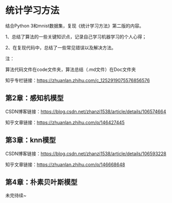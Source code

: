 # 统计学习方法
结合Python 3和mnist数据集，复现《统计学习方法》第二版的内容。

1、总结了算法的一些关键知识点，记录自己学习机器学习的个人心得；

2、在复现代码中，总结了一些常见错误以及解决方法。

注：

算法代码文件在code文件夹，算法总结（.md文件）在Doc文件夹

知乎专栏链接：https://zhuanlan.zhihu.com/c_1252919075576856576


## 第2章：感知机模型

CSDN博客链接：https://blog.csdn.net/zhanzi1538/article/details/106574664

知乎文章链接：https://zhuanlan.zhihu.com/p/146427445



## 第3章：knn模型

CSDN博客链接：https://blog.csdn.net/zhanzi1538/article/details/106593228

知乎文章链接：https://zhuanlan.zhihu.com/p/146668648

## 第4章：朴素贝叶斯模型



未完待续~
